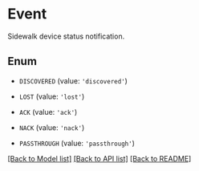 # Event

Sidewalk device status notification.

## Enum

* `DISCOVERED` (value: `'discovered'`)

* `LOST` (value: `'lost'`)

* `ACK` (value: `'ack'`)

* `NACK` (value: `'nack'`)

* `PASSTHROUGH` (value: `'passthrough'`)

[[Back to Model list]](../README.md#documentation-for-models) [[Back to API list]](../README.md#documentation-for-api-endpoints) [[Back to README]](../README.md)



